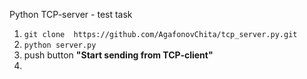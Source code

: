 Python TCP-server - test task

<ol>

<li> <code>git clone  https://github.com/AgafonovChita/tcp_server.py.git </code> </li>
<li><code>python server.py </code></li>
<li>push button <b>"Start sending from TCP-client"</b><li>
</ol>

